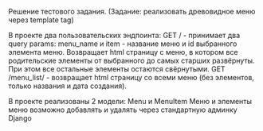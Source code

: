 Решение тестового задания.
(Задание: реализовать древовидное меню через template tag)

В проекте два пользовательских эндпоинта:
  GET / - принимает два query params: menu_name и item - название меню и id выбранного элемента меню. 
          Возвращает html страницу с меню, в котором все родительские элементы от выбранного до самых старших развёрнуты. При этом все остальные элементы остаются свёрнутыми.
  GET /menu_list/ - возвращает html страницу со всеми меню (без элементов, только названия и дата создания).

В проекте реализованы 2 модели: Menu и MenuItem
Меню и элементы меню возможно добавлять и удалять через стандартную админку Django
